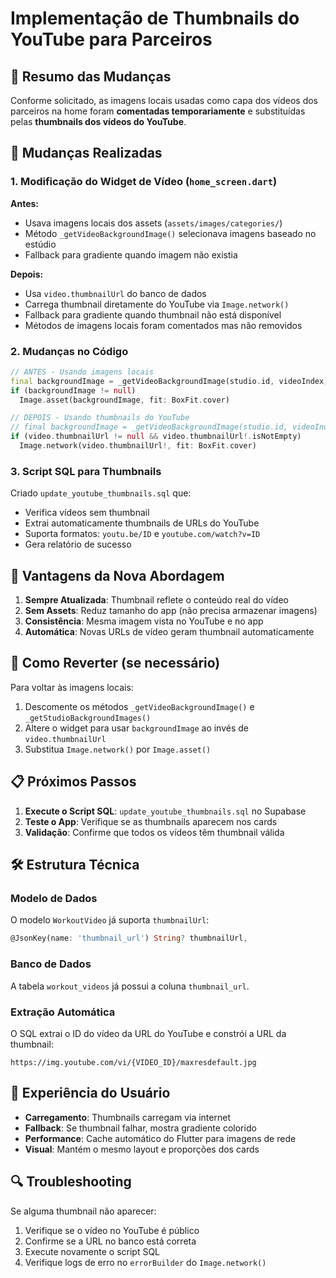 # Implementação de Thumbnails do YouTube para Parceiros

## 📝 Resumo das Mudanças

Conforme solicitado, as imagens locais usadas como capa dos vídeos dos parceiros na home foram **comentadas temporariamente** e substituídas pelas **thumbnails dos vídeos do YouTube**.

## 🔄 Mudanças Realizadas

### 1. Modificação do Widget de Vídeo (`home_screen.dart`)

**Antes:**
- Usava imagens locais dos assets (`assets/images/categories/`)
- Método `_getVideoBackgroundImage()` selecionava imagens baseado no estúdio
- Fallback para gradiente quando imagem não existia

**Depois:**
- Usa `video.thumbnailUrl` do banco de dados
- Carrega thumbnail diretamente do YouTube via `Image.network()`
- Fallback para gradiente quando thumbnail não está disponível
- Métodos de imagens locais foram comentados mas não removidos

### 2. Mudanças no Código

```dart
// ANTES - Usando imagens locais
final backgroundImage = _getVideoBackgroundImage(studio.id, videoIndex);
if (backgroundImage != null)
  Image.asset(backgroundImage, fit: BoxFit.cover)

// DEPOIS - Usando thumbnails do YouTube
// final backgroundImage = _getVideoBackgroundImage(studio.id, videoIndex); // COMENTADO
if (video.thumbnailUrl != null && video.thumbnailUrl!.isNotEmpty)
  Image.network(video.thumbnailUrl!, fit: BoxFit.cover)
```

### 3. Script SQL para Thumbnails

Criado `update_youtube_thumbnails.sql` que:
- Verifica vídeos sem thumbnail
- Extrai automaticamente thumbnails de URLs do YouTube
- Suporta formatos: `youtu.be/ID` e `youtube.com/watch?v=ID`
- Gera relatório de sucesso

## 🎯 Vantagens da Nova Abordagem

1. **Sempre Atualizada**: Thumbnail reflete o conteúdo real do vídeo
2. **Sem Assets**: Reduz tamanho do app (não precisa armazenar imagens)
3. **Consistência**: Mesma imagem vista no YouTube e no app
4. **Automática**: Novas URLs de vídeo geram thumbnail automaticamente

## 🔧 Como Reverter (se necessário)

Para voltar às imagens locais:

1. Descomente os métodos `_getVideoBackgroundImage()` e `_getStudioBackgroundImages()`
2. Altere o widget para usar `backgroundImage` ao invés de `video.thumbnailUrl`
3. Substitua `Image.network()` por `Image.asset()`

## 📋 Próximos Passos

1. **Execute o Script SQL**: `update_youtube_thumbnails.sql` no Supabase
2. **Teste o App**: Verifique se as thumbnails aparecem nos cards
3. **Validação**: Confirme que todos os vídeos têm thumbnail válida

## 🛠️ Estrutura Técnica

### Modelo de Dados
O modelo `WorkoutVideo` já suporta `thumbnailUrl`:
```dart
@JsonKey(name: 'thumbnail_url') String? thumbnailUrl,
```

### Banco de Dados
A tabela `workout_videos` já possui a coluna `thumbnail_url`.

### Extração Automática
O SQL extrai o ID do vídeo da URL do YouTube e constrói a URL da thumbnail:
```
https://img.youtube.com/vi/{VIDEO_ID}/maxresdefault.jpg
```

## 📱 Experiência do Usuário

- **Carregamento**: Thumbnails carregam via internet
- **Fallback**: Se thumbnail falhar, mostra gradiente colorido
- **Performance**: Cache automático do Flutter para imagens de rede
- **Visual**: Mantém o mesmo layout e proporções dos cards

## 🔍 Troubleshooting

Se alguma thumbnail não aparecer:
1. Verifique se o vídeo no YouTube é público
2. Confirme se a URL no banco está correta
3. Execute novamente o script SQL
4. Verifique logs de erro no `errorBuilder` do `Image.network()` 